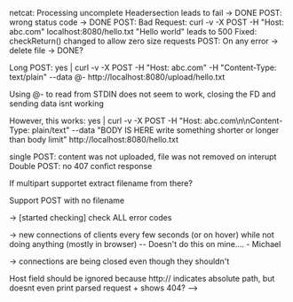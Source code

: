 <!-- # webserv

Build a HTTP server

## Concepts

1. HTTP Protocol:

    Understand HTTP/1.1 (status codes, headers, methods like GET, POST, DELETE).
    Resource: [MDN Web Docs on HTTP](https://developer.mozilla.org/en-US/docs/Web/HTTP)
    Resource: [RFC 2616 (HTTP/1.1)](https://datatracker.ietf.org/doc/html/rfc2616)

2. Networking Basics:

    Learn about sockets, non-blocking I/O, and protocols like TCP/IP.
    Resource: [Beej's Guide to Network Programming](https://beej.us/guide/bgnet/)

3. Server Configuration:

    Study how servers like NGINX use configuration files to define behavior.
    Resource: [NGINX Beginner’s Guide](https://beej.us/guide/bgnet/)

4. Poll Mechanisms:

    Learn about poll(), select(), and epoll() for handling multiple connections.

5. CGI (Common Gateway Interface):

    Understand how to execute external scripts via the server.
    Resource: [Wikipedia on CGI](https://en.wikipedia.org/wiki/Common_Gateway_Interface)

6. Error Handling and Default Pages:

    Learn to handle server errors gracefully and provide default error pages.

7. Stress Testing:

    Tools like Apache Benchmark (ab) or wrk for testing server resilience.
    Resource: [Apache Benchmark Guide](https://httpd.apache.org/docs/2.4/programs/ab.html)

## HTTP Protocol:

### What is HTTP?:

 Hypertext Transfer Protocol (HTTP) is an application-layer protocol for transmitting hypermedia documents, such as HTML. It was designed for communication between web browsers and web servers, but it can also be used for other purposes, such as machine-to-machine communication, programmatic access to APIs, and more.

HTTP follows a classical client-server model, with a client opening a connection to make a request, then waiting until it receives a response from the server. HTTP is a stateless protocol, meaning that the server does not keep any session data between two requests, although the later addition of cookies adds state to some client-server interactions.

References

### HTTP headers

Message headers are used to send metadata about a resource or a HTTP message, and to describe the behavior of the client or the server.

### HTTP request methods

Request methods indicate the purpose of the request and what is expected if the request is successful. The most common methods are ```GET``` and ```POST``` for retrieving and sending data to servers, respectively, but there are other methods which serve different purposes such as ```DELETE```.

### HTTP response status codes

Response status codes indicate the outcome of a specific HTTP request. Responses are grouped in five classes: 
- informational
- successful
- redirections
- client errors
- server errors.

## Suggested Workflow

Start Small:
    Implement a basic HTTP server that can handle simple GET requests.

Add Complexity:
    Implement POST and DELETE methods.
    Support static files and directory listings.
    Add configurations for custom error pages, port settings, and limits.

Use NGINX for Comparison:
    Set up a simple NGINX server and compare behaviors for different scenarios.

Test Extensively:
    Use curl and telnet for manual testing.
    Automate tests in Python or another scripting language.

## Tools and Resources

Books:
   "The Definitive Guide to HTTP" by David Gourley
   "Unix Network Programming" by W. Richard Stevens

Online Tutorials:
   CS50 Web Development with Python and JavaScript -->


netcat: Processing uncomplete Headersection leads to fail -> DONE
POST: wrong status code -> DONE 
POST: Bad Request: curl -v -X POST -H "Host: abc.com" localhost:8080/hello.txt "Hello world" leads to 500 
    Fixed: checkReturn() changed to allow zero size requests
POST: On any error -> delete file     -> DONE?

Long POST: yes | curl -v -X POST -H "Host: abc.com" -H "Content-Type: text/plain" --data @- http://localhost:8080/upload/hello.txt

Using @- to read from STDIN does not seem to work, closing the FD and sending data isnt working

However, this works:
yes | curl -v -X POST -H "Host: abc.com\n\nContent-Type: plain/text" --data "BODY IS HERE write something shorter or longer than body limit" http://localhost:8080/hello.txt













single POST: content was not uploaded, file was not removed on interupt
Double POST: no 407 confict response

If multipart supportet extract filename from there?

Support POST with no filename


<!-- -> add newlines -->

<!-- -> check if should be deleted -->

<!-- -> check difference between remove and unlink -> remove can delete empty respositories, unlink can not
	=> changed all to remove -->

<!-- -> remove clients before goodbye message -->

<!-- -> add "Server disconnected" instead of Client for the actual servers -->

<!-- -> checkReturn only checks for -1 because of the empty post thing, but if we are not using it for 0 as well
	should i just get rid of it and check for -1 and 0 manually since we have to check anyway?
	i just changed the checkReturn function to take the last argument as the error message for 0 if it is given, otherwise defaults to empty and returns true -->

-> [started checking] check ALL error codes

<!-- -> should stuff like "error sent" etc. keep being printed before we actually do it (in handleEpollOut)? -->

<!-- -> [switched but needs to be tested more] HTTP/1.1 will by default set the connection to "keep-alive"
	only shows the connection for close if:
	- it was requested to be closed by the Client
	- we (the server) decide to do so because we have encountered an error or smth thats not implemented
	- the response has no (valid) content length included and no chunked encoding was used -->

<!-- -> tried to upload a file (in browser) and check along with what the terminal says:
	after deleting the file it creates another request to get the same file and tells me its not found
	(deleted the default GET method from the request constructor..?) -->

-> new connections of clients every few seconds (or on hover) while not doing anything (mostly in browser) -- Doesn't do this on mine.... - Michael

-> connections are being closed even though they shouldn't

<!-- -> nc localhost 8080 -> Host: def.com (shouldnt match!) still gets the 8080-abc.com config+ no errors -->

<!-- -> write function to check if absPath (starting with http://) is given (in request line) ->if yes: ignore Host header field -->

<!-- ->	[2025-07-28 13:27:21] [7] Parsed Request: POST http://localhost:8080/upload/test HTTP/1.1
	==2171114== Warning: invalid file descriptor -1 in syscall close()
	[2025-07-28 13:27:21] [7] Error sent: 423 Locked
	[2025-07-28 13:27:21] [7] Cleaned up and disconnected client

	in terminal:	nc localhost 8080
					POST http://localhost:8080/upload/test HTTP/1.1
					Host: abc.com -->

<!-- ->	[2025-07-28 13:29:24] [7] Parsed Request: GET http://localhost:8080/upload/test HTTP/1.1
	[2025-07-28 13:29:24] [7] Handling GET request for path: http://localhost:8080/upload/test
	[2025-07-28 13:29:24] [7] Error sent: 404 Not Found
	[2025-07-28 13:29:24] [7] Cleaned up and disconnected client

	in terminal:	nc localhost 8080
					GET http://localhost:8080/upload/test HTTP/1.1 (test existed!)
					Host: abc.com

->	[2025-07-28 13:32:40] [7] Complete request received, processing...
	[2025-07-28 13:32:40] [7] Error sent: 404 Not Found
	[2025-07-28 13:32:40] [7] Cleaned up and disconnected client

	in terminal:	nc localhost 8080
					GET http://localhost:8080/upload/test HTTP/1.1
					Host: def.com
	---> Host field should be ignored because http:// indicates absolute path, but doesnt even print parsed request + shows 404?

<!-- ->	[2025-07-28 14:05:05] [7] Parsed Request: GET http://abc:8080/upload/seahorse.jpg HTTP/1.1
	[2025-07-28 14:05:05] [7] Handling GET request for path: http://abc:8080/upload/seahorse.jpg
	[2025-07-28 14:05:05] [7] Error sent: 404 Not Found

	in terminal:	nc localhost 8080
					GET http://abc:8080/upload/seahorse.jpg HTTP/1.1
					Host: abc.com --> -->

<!-- -> host names and header fields must be case insensitive -->

<!-- -> A server which receives an entity-body with a transfer-coding it does
   not understand SHOULD return 501 (Unimplemented), and close the
   connection. -->

<!-- -> GET request with body-> should ignore body -->

<!-- -> If a request contains a message-body and a Content-Length is not given,
   the server SHOULD respond with 400 (bad request) if it cannot determine the length of the message -->

<!-- -> Messages MUST NOT include both a Content-Length header field and a
   non-identity transfer-coding. If the message does include a non-
   identity transfer-coding, the Content-Length MUST be ignored.
   When a Content-Length is given in a message where a message-body is
   allowed, its field value MUST exactly match the number of OCTETs in
   the message-body. HTTP/1.1 user agents MUST notify the user when an
   invalid length is received and detected. -->

<!-- -> Note that the absolute path cannot be empty; if none is present in the original URI,
	it MUST be given as "/" (the server root). -->

<!-- -> 1. If Request-URI is an absoluteURI, the host is part of the
     Request-URI. Any Host header field value in the request MUST be
     ignored.
   2. If the Request-URI is not an absoluteURI, and the request includes
     a Host header field, the host is determined by the Host header
     field value.
   3. If the host as determined by rule 1 or 2 is not a valid host on
     the server, the response MUST be a 400 (Bad Request) error message. -->

